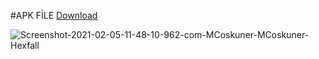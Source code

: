 #APK FİLE
<a href="https://www.dropbox.com/s/bjwaj737ke1m0gy/MCoskunerHexFall.apk.zip?dl=0"> Download</a>

<img src="https://i.ibb.co/4J0GSM0/Screenshot-2021-02-05-11-48-10-962-com-MCoskuner-MCoskuner-Hexfall.jpg" alt="Screenshot-2021-02-05-11-48-10-962-com-MCoskuner-MCoskuner-Hexfall" border="0">
